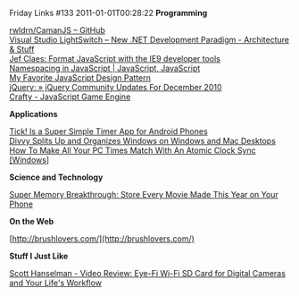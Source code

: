 Friday Links #133
2011-01-01T00:28:22
**Programming**

[rwldrn/CamanJS – GitHub ](https://github.com/rwldrn/CamanJS#readme)   
[Visual Studio LightSwitch – New .NET Development Paradigm - Architecture & Stuff](http://blogs.msdn.com/b/billzack/archive/2010/12/23/visual-studio-lightswitch-new-net-development-paradigm.aspx?utm_source=feedburner&utm_medium=feed&utm_campaign=Feed%3A+ArchitectureStuff+%28Architecture+%26+Stuff%29)   
[Jef Claes: Format JavaScript with the IE9 developer tools](http://jclaes.blogspot.com/2010/12/format-javascript-with-ie9-developer.html)   
[Namespacing in JavaScript | JavaScript, JavaScript](http://javascriptweblog.wordpress.com/2010/12/07/namespacing-in-javascript/#b5cdb9f33b70caa8afd5e7ff41f6799f)   
[My Favorite JavaScript Design Pattern ](http://blogs.sitepoint.com/2010/11/30/my-favorite-javascript-design-pattern/)   
[jQuery: » jQuery Community Updates For December 2010](http://blog.jquery.com/2010/12/28/jquery-community-updates-for-december-2010/?utm_source=javascriptweekly&utm_medium=email)   
[Crafty - JavaScript Game Engine](http://craftyjs.com/)

**Applications**

[Tick! Is a Super Simple Timer App for Android Phones](http://lifehacker.com/5717691/tick-is-a-super-simple-timer-app-for-android-phones)   
[Divvy Splits Up and Organizes Windows on Windows and Mac Desktops ](http://lifehacker.com/5715221/divvy-window-organizer-lands-on-windows)   
[How To Make All Your PC Times Match With An Atomic Clock Sync [Windows]](http://www.makeuseof.com/tag/pc-times-match-atomic-clock-sync-windows/)

**Science and Technology**

[Super Memory Breakthrough: Store Every Movie Made This Year on Your Phone](http://www.extremetech.com/article2/0,2845,2374767,00.asp)

**On the Web**

[http://brushlovers.com/](http://brushlovers.com/)

**Stuff I Just Like**

[Scott Hanselman - Video Review: Eye-Fi Wi-Fi SD Card for Digital Cameras and Your Life's Workflow ](http://www.hanselman.com/blog/VideoReviewEyeFiWiFiSDCardForDigitalCamerasAndYourLifesWorkflow.aspx)
